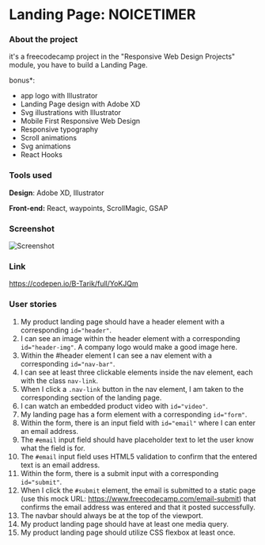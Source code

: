 # Landing Page: NOICETIMER
### About the project

it's a freecodecamp project in the "Responsive Web Design Projects" module, you have to build a Landing Page.

bonus*:
- app logo with Illustrator
- Landing Page design with Adobe XD
- Svg illustrations with Illustrator
- Mobile First Responsive Web Design
- Responsive typography
- Scroll animations
- Svg animations
- React Hooks

### Tools used

**Design**: Adobe XD, Illustrator

**Front-end:** React, waypoints, ScrollMagic, GSAP

### Screenshot

![Screenshot](Screenshot_01.gif "Screenshot")

### Link

https://codepen.io/B-Tarik/full/YoKJQm

### User stories

1. My product landing page should have a header element with a corresponding ```id="header"```.
2. I can see an image within the header element with a corresponding ```id="header-img"```. A company logo would make a good image here.
3. Within the #header element I can see a nav element with a corresponding ```id="nav-bar"```.
4. I can see at least three clickable elements inside the nav element, each with the class ```nav-link```.
5. When I click a ```.nav-link``` button in the nav element, I am taken to the corresponding section of the landing page.
6. I can watch an embedded product video with ```id="video"```.
7. My landing page has a form element with a corresponding ```id="form"```.
8. Within the form, there is an input field with ```id="email"``` where I can enter an email address.
9. The ```#email``` input field should have placeholder text to let the user know what the field is for.
10. The ```#email``` input field uses HTML5 validation to confirm that the entered text is an email address.
11. Within the form, there is a submit input with a corresponding ```id="submit"```.
12. When I click the ```#submit``` element, the email is submitted to a static page (use this mock URL: https://www.freecodecamp.com/email-submit) that confirms the email address was entered and that it posted successfully.
13. The navbar should always be at the top of the viewport.
14. My product landing page should have at least one media query.
15. My product landing page should utilize CSS flexbox at least once.
